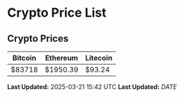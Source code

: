 # Crypto Price List

## Crypto Prices
| Bitcoin | Ethereum | Litecoin |
| ------- | -------- | -------- |
| $83718 | $1950.39 | $93.24 |
**Last Updated:** 2025-03-21 15:42 UTC
**Last Updated:** $DATE$
